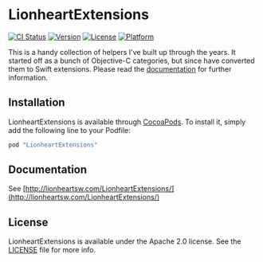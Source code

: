 # LionheartExtensions

[![CI Status](http://img.shields.io/travis/lionheart/LionheartExtensions.svg?style=flat)](https://travis-ci.org/lionheart/LionheartExtensions)
[![Version](https://img.shields.io/cocoapods/v/LionheartExtensions.svg?style=flat)](http://cocoapods.org/pods/LionheartExtensions)
[![License](https://img.shields.io/cocoapods/l/LionheartExtensions.svg?style=flat)](http://cocoapods.org/pods/LionheartExtensions)
[![Platform](https://img.shields.io/cocoapods/p/LionheartExtensions.svg?style=flat)](http://cocoapods.org/pods/LionheartExtensions)

This is a handy collection of helpers I've built up through the years. It started off as a bunch of Objective-C categories, but since have converted them to Swift extensions. Please read the [documentation](http://lionheartsw.com/LionheartExtensions/) for further information.

## Installation

LionheartExtensions is available through [CocoaPods](http://cocoapods.org). To install
it, simply add the following line to your Podfile:

```ruby
pod "LionheartExtensions"
```

## Documentation

See [http://lionheartsw.com/LionheartExtensions/](http://lionheartsw.com/LionheartExtensions/)

## License

LionheartExtensions is available under the Apache 2.0 license. See the [LICENSE](LICENSE) file for more info.
